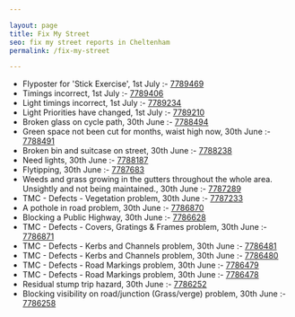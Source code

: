 ```yaml
---

layout: page
title: Fix My Street
seo: fix my street reports in Cheltenham
permalink: /fix-my-street

---
```


<!-- fix_marker starts -->

- Flyposter for 'Stick Exercise', 1st July :- [7789469](https://www.fixmystreet.com/report/7789469)
- Timings incorrect, 1st July :- [7789406](https://www.fixmystreet.com/report/7789406)
- Light timings incorrect, 1st July :- [7789234](https://www.fixmystreet.com/report/7789234)
- Light Priorities have changed, 1st July :- [7789210](https://www.fixmystreet.com/report/7789210)
- Broken glass on cycle path, 30th June :- [7788494](https://www.fixmystreet.com/report/7788494)
- Green space not been cut for months, waist high now, 30th June :- [7788491](https://www.fixmystreet.com/report/7788491)
- Broken bin and suitcase on street, 30th June :- [7788238](https://www.fixmystreet.com/report/7788238)
- Need lights, 30th June :- [7788187](https://www.fixmystreet.com/report/7788187)
- Flytipping, 30th June :- [7787683](https://www.fixmystreet.com/report/7787683)
- Weeds and grass growing in the gutters throughout the whole area. Unsightly and not being maintained., 30th June :- [7787289](https://www.fixmystreet.com/report/7787289)
- TMC - Defects - Vegetation problem, 30th June :- [7787233](https://www.fixmystreet.com/report/7787233)
- A pothole in road problem, 30th June :- [7786870](https://www.fixmystreet.com/report/7786870)
- Blocking a Public Highway, 30th June :- [7786628](https://www.fixmystreet.com/report/7786628)
- TMC - Defects - Covers, Gratings & Frames problem, 30th June :- [7786871](https://www.fixmystreet.com/report/7786871)
- TMC - Defects - Kerbs and Channels problem, 30th June :- [7786481](https://www.fixmystreet.com/report/7786481)
- TMC - Defects - Kerbs and Channels problem, 30th June :- [7786480](https://www.fixmystreet.com/report/7786480)
- TMC - Defects - Road Markings problem, 30th June :- [7786479](https://www.fixmystreet.com/report/7786479)
- TMC - Defects - Road Markings problem, 30th June :- [7786478](https://www.fixmystreet.com/report/7786478)
- Residual stump trip hazard, 30th June :- [7786252](https://www.fixmystreet.com/report/7786252)
- Blocking visibility on road/junction (Grass/verge) problem, 30th June :- [7786258](https://www.fixmystreet.com/report/7786258)

<!-- fix_marker ends -->